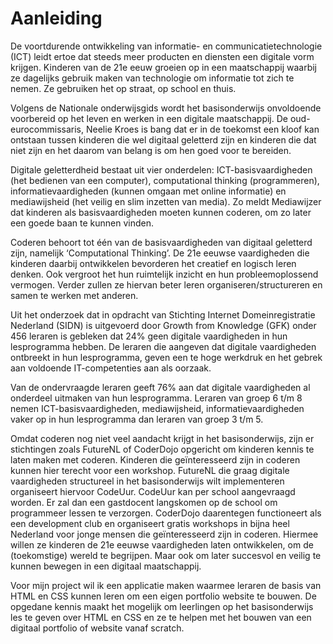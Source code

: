 # Aanleiding

De voortdurende ontwikkeling van informatie- en communicatietechnologie \(ICT\) leidt ertoe dat steeds meer producten en diensten een digitale vorm krijgen. Kinderen van de 21e eeuw groeien op in een maatschappij waarbij ze dagelijks gebruik maken van technologie om informatie tot zich te nemen. Ze gebruiken het op straat, op school en thuis.

Volgens de Nationale onderwijsgids wordt het basisonderwijs onvoldoende voorbereid op het leven en werken in een digitale maatschappij. De oud-eurocommissaris, Neelie Kroes is bang dat er in de toekomst een kloof kan ontstaan tussen kinderen die wel digitaal geletterd zijn en kinderen die dat niet zijn en het daarom van belang is om hen goed voor te bereiden. 

Digitale geletterdheid bestaat uit vier onderdelen: ICT-basisvaardigheden \(het bedienen van een computer\), computational thinking \(programmeren\), informatievaardigheden \(kunnen omgaan met online informatie\) en mediawijsheid \(het veilig en slim inzetten van media\). Zo meldt Mediawijzer dat kinderen als basisvaardigheden moeten kunnen coderen, om zo later een goede baan te kunnen vinden. 

Coderen behoort tot één van de basisvaardigheden van digitaal geletterd zijn, namelijk ‘Computational Thinking’. De 21e eeuwse vaardigheden die kinderen daarbij ontwikkelen bevorderen het creatief en logisch leren denken. Ook vergroot het hun ruimtelijk inzicht en hun probleemoplossend vermogen. Verder zullen ze hiervan beter leren organiseren/structureren en samen te werken met anderen.

Uit het onderzoek dat in opdracht van Stichting Internet Domeinregistratie Nederland \(SIDN\) is uitgevoerd door Growth from Knowledge \(GFK\) onder 456 leraren is gebleken dat 24% geen digitale vaardigheden in hun lesprogramma hebben. De leraren die aangeven dat digitale vaardigheden ontbreekt in hun lesprogramma, geven een te hoge werkdruk en het gebrek aan voldoende IT-competenties aan als oorzaak.

Van de ondervraagde leraren geeft 76% aan dat digitale vaardigheden al onderdeel uitmaken van hun lesprogramma. Leraren van groep 6 t/m 8 nemen ICT-basisvaardigheden,  mediawijsheid, informatievaardigheden vaker op in hun lesprogramma dan leraren van groep 3 t/m 5.

Omdat coderen nog niet veel aandacht krijgt in het basisonderwijs, zijn er stichtingen zoals FutureNL of CoderDojo opgericht om kinderen kennis te laten maken met coderen. Kinderen die geïnteresseerd zijn in coderen kunnen hier terecht voor een workshop. FutureNL die graag digitale vaardigheden structureel in het basisonderwijs wilt implementeren organiseert hiervoor CodeUur. CodeUur kan per school aangevraagd worden. Er zal dan een gastdocent langskomen op de school om programmeer lessen te verzorgen. CoderDojo daarentegen functioneert als een development club en organiseert gratis workshops in bijna heel Nederland voor jonge mensen die geïnteresseerd zijn in coderen. Hiermee willen ze kinderen de 21e eeuwse vaardigheden laten ontwikkelen, om de \(toekomstige\) wereld te begrijpen. Maar ook om later succesvol en veilig te kunnen bewegen in een digitaal maatschappij.

Voor mijn project wil ik een applicatie maken waarmee leraren de basis van HTML en CSS kunnen leren om een eigen portfolio website te bouwen. De opgedane kennis maakt het mogelijk om leerlingen op het basisonderwijs les te geven over HTML en CSS en ze te helpen met het bouwen van een digitaal portfolio of website vanaf scratch.  


